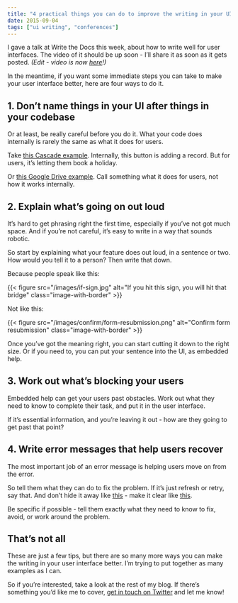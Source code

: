 ```yaml
---
title: "4 practical things you can do to improve the writing in your UI"
date: 2015-09-04
tags: ["ui writing", "conferences"]
---
```


I gave a talk at Write the Docs this week, about how to write well for user interfaces. The video of it should be up soon - I’ll share it as soon as it gets posted. *(Edit - video is now [here](https://www.youtube.com/watch?v=LemM9PHDX6w&t=3s)!)*

In the meantime, if you want some immediate steps you can take to make your user interface better, here are four ways to do it.

## 1. Don’t name things in your UI after things in your codebase

Or at least, be really careful before you do it. What your code does internally is rarely the same as what it does for users. 

Take [this Cascade example](https://www.slideshare.net/BethAitman/before-the-docs-writing-for-user-interfaces/22?src=clipshare). Internally, this button is adding a record. But for users, it’s letting them book a holiday.

Or [this Google Drive example](https://www.slideshare.net/BethAitman/before-the-docs-writing-for-user-interfaces/29?src=clipshare). Call something what it does for users, not how it works internally.

## 2. Explain what’s going on out loud

It’s hard to get phrasing right the first time, especially if you’ve not got much space. And if you’re not careful, it’s easy to write in a way that sounds robotic.

So start by explaining what your feature does out loud, in a sentence or two. How would you tell it to a person? Then write that down.

Because people speak like this:

{{< figure src="/images/if-sign.jpg" alt="If you hit this sign, you will hit that bridge" class="image-with-border" >}}

Not like this:

{{< figure src="/images/confirm/form-resubmission.png" alt="Confirm form resubmission" class="image-with-border" >}}

Once you’ve got the meaning right, you can start cutting it down to the right size. Or if you need to, you can put your sentence into the UI, as embedded help.

## 3. Work out what’s blocking your users

Embedded help can get your users past obstacles. Work out what they need to know to complete their task, and put it in the user interface. 

If it’s essential information, and you’re leaving it out - how are they going to get past that point?

## 4. Write error messages that help users recover

The most important job of an error message is helping users move on from the error.

So tell them what they can do to fix the problem. If it’s just refresh or retry, say that. And don’t hide it away like [this](https://www.slideshare.net/BethAitman/before-the-docs-writing-for-user-interfaces/78?src=clipshare) - make it clear like [this](https://www.slideshare.net/BethAitman/before-the-docs-writing-for-user-interfaces/79?src=clipshare). 

Be specific if possible - tell them exactly what they need to know to fix, avoid, or work around the problem. 

## That’s not all

These are just a few tips, but there are so many more ways you can make the writing in your user interface better. I’m trying to put together as many examples as I can. 

So if you’re interested, take a look at the rest of my blog. If there’s something you’d like me to cover, [get in touch on Twitter](https://twitter.com/baitman) and let me know!

<!-- https://uiwriting.tumblr.com/post/128339130079/4-things-to-improve-ui-writing -->

